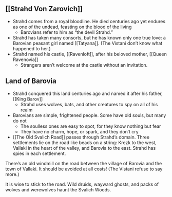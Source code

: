 ## [[Strahd Von Zarovich]]
- Strahd comes from a royal bloodline. He died centuries ago yet endures as one of the undead, feasting on the blood of the living
	- Barovians refer to him as “the devil Strahd.”
- Strahd has taken many consorts, but he has known only one true love: a Barovian peasant girl named [[Tatyana]]. (The Vistani don’t know what happened to her.)
- Strahd named his castle, [[Ravenloft]], after his beloved mother, [[Queen Ravenovia]]
	- Strangers aren’t welcome at the castle without an invitation.

## Land of Barovia
- Strahd conquered this land centuries ago and named it after his father, [[King Barov]]
	- Strahd uses wolves, bats, and other creatures to spy on all of his realm
- Barovians are simple, frightened people. Some have old souls, but many do not
	- The soulless ones are easy to spot, for they know nothing but fear
	- They have no charm, hope, or spark, and they don’t cry
- [[The Old Svalich Road]] passes through Strahd’s domain. Three settlements lie on the road like beads on a string: Krezk to the west, Vallaki in the heart of the valley, and Barovia to the east. Strahd has spies in each settlement.

There’s an old windmill on the road between the village of Barovia and the town of Vallaki. It should be avoided at all costs! (The Vistani refuse to say more.)

It is wise to stick to the road. Wild druids, wayward ghosts, and packs of wolves and werewolves haunt the Svalich Woods.